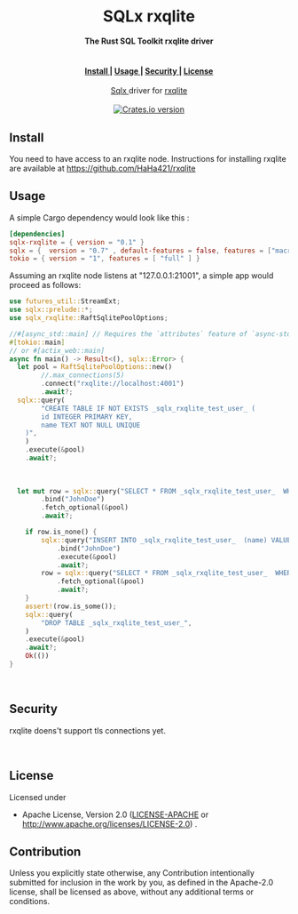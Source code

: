 <h1 align="center">SQLx rxqlite</h1>
<div align="center">
 <strong>
   The Rust SQL Toolkit rxqlite driver
 </strong>
</div>
<br />

<div align="center">
  <h4>
    <a href="#install">
      Install
    </a>
    <span> | </span>
    <a href="#usage">
      Usage
    </a>
    <span> | </span>
    <a href="#security">
      Security
    </a>
    <span> | </span>
    <a href="#license">
      License
    </a>
  </h4>
</div>

<div align="center">
  <normal><a href="https://github.com/launchbadge/sqlx">Sqlx </a> driver for <a href="https://github.com/HaHa421/rxqlite">rxqlite</a></normal>
</div>

<br />

<div align="center">
  
  <!-- Version -->
  <a href="https://crates.io/crates/sqlx-rxqlite">
    <img src="https://img.shields.io/crates/v/sqlx-rxqlite.svg?style=flat-square"
    alt="Crates.io version" /></a>
  
</div>

## Install

You need to have access to an rxqlite node.
Instructions for installing rxqlite are available at https://github.com/HaHa421/rxqlite


## Usage

A simple Cargo dependency would look like this :

```toml
[dependencies]
sqlx-rxqlite = { version = "0.1" }
sqlx = {  version = "0.7" , default-features = false, features = ["macros", "runtime-tokio", "tls-none"] }
tokio = { version = "1", features = [ "full" ] }
```

Assuming an rxqlite node listens at "127.0.0.1:21001", a simple app would proceed as follows:

```rust
use futures_util::StreamExt;
use sqlx::prelude::*;
use sqlx_rxqlite::RaftSqlitePoolOptions;

//#[async_std::main] // Requires the `attributes` feature of `async-std`
#[tokio::main]
// or #[actix_web::main]
async fn main() -> Result<(), sqlx::Error> {
  let pool = RaftSqlitePoolOptions::new()
        //.max_connections(5)
        .connect("rxqlite://localhost:4001")
        .await?;
  sqlx::query(
        "CREATE TABLE IF NOT EXISTS _sqlx_rxqlite_test_user_ (
        id INTEGER PRIMARY KEY,
        name TEXT NOT NULL UNIQUE
    )",
    )
    .execute(&pool)
    .await?;
    
  
    
  let mut row = sqlx::query("SELECT * FROM _sqlx_rxqlite_test_user_  WHERE name = ?")
        .bind("JohnDoe")
        .fetch_optional(&pool)
        .await?;

    if row.is_none() {
        sqlx::query("INSERT INTO _sqlx_rxqlite_test_user_  (name) VALUES (?);")
            .bind("JohnDoe")
            .execute(&pool)
            .await?;
        row = sqlx::query("SELECT * FROM _sqlx_rxqlite_test_user_  WHERE name = 'JohnDoe'")
            .fetch_optional(&pool)
            .await?;
    }
    assert!(row.is_some());
    sqlx::query(
        "DROP TABLE _sqlx_rxqlite_test_user_",
    )
    .execute(&pool)
    .await?;
    Ok(())
}
```

<br />



## Security
rxqlite doens't support tls connections yet.

<br />

## License

Licensed under

-   Apache License, Version 2.0
    ([LICENSE-APACHE](LICENSE-APACHE) or http://www.apache.org/licenses/LICENSE-2.0)
.

## Contribution

Unless you explicitly state otherwise, any Contribution intentionally submitted
for inclusion in the work by you, as defined in the Apache-2.0 license, shall be licensed as above, without any additional terms or conditions.